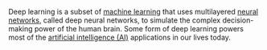 Deep learning is a subset of [machine learning](https://www.ibm.com/think/topics/machine-learning?) that uses multilayered [neural networks](https://www.ibm.com/think/topics/neural-networks?), called deep neural networks, to simulate the complex decision-making power of the human brain. Some form of deep learning powers most of the [artificial intelligence (AI)](https://www.ibm.com/think/topics/artificial-intelligence?) applications in our lives today.